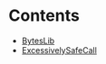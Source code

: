 

# Contents
- [BytesLib](BytesLib.sol/library.BytesLib.md)
- [ExcessivelySafeCall](ExcessivelySafeCall.sol/library.ExcessivelySafeCall.md)

